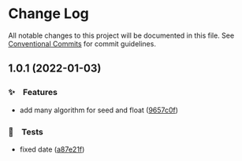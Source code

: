 # Change Log

All notable changes to this project will be documented in this file.
See [Conventional Commits](https://conventionalcommits.org) for commit guidelines.

## 1.0.1 (2022-01-03)


### ✨　Features

* add many algorithm for seed and float ([9657c0f](https://github.com/bluelovers/ws-random/commit/9657c0f307e41178ac2402c9bf088761c3ca7ed8))


### 🚨　Tests

* fixed date ([a87e21f](https://github.com/bluelovers/ws-random/commit/a87e21fe48ed683ab4cd5b31e6cf5e43a1f2cbf6))
